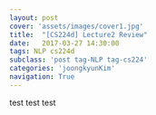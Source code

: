 ```yaml
---
layout: post
cover: 'assets/images/cover1.jpg'
title:  "[CS224d] Lecture2 Review"
date:   2017-03-27 14:30:00
tags: NLP cs224d
subclass: 'post tag-NLP tag-cs224'
categories: 'joongkyunKim'
navigation: True
---
```



test
test
test
